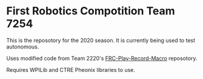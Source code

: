 # First Robotics Compotition Team 7254
This is the reposotory for the 2020 season.
It is currently being used to test autonomous.

Uses modified code from Team 2220's [FRC-Play-Record-Macro](https://github.com/DennisMelamed/FRC-Play-Record-Macro) reposotory.

Requires WPILib and CTRE Pheonix libraries to use.
